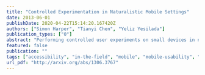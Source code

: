 ```yaml
---
title: "Controlled Experimentation in Naturalistic Mobile Settings"
date: 2013-06-01
publishDate: 2020-04-22T15:14:20.167420Z
authors: ["Simon Harper", "Tianyi Chen", "Yeliz Yesilada"]
publication_types: ["0"]
abstract: "Performing controlled user experiments on small devices in naturalistic mobile settings has always proved to be a difficult undertaking for many Human Factors researchers. Difficulties exist, not least, because mimicking natural small device usage suffers from a lack of unobtrusive data to guide experimental design, and then validate that the experiment is proceeding naturally.Here we use observational data to derive a set of protocols and a simple checklist of validations which can be built into the design of any controlled experiment focused on the user interface of a small device. These, have been used within a series of experimental designs to measure the utility and application of experimental software. The key-point is the validation checks -- based on the observed behaviour of 400 mobile users -- to ratify that a controlled experiment is being perceived as natural by the user. While the the design of the experimental route which the user follows is a major factor in the experimental setup, without check validations based on unobtrusive observed data there can be no certainty that an experiment designed to be natural is actually progressing as the design implies."
featured: false
publication: ""
tags: ["accessibility", "in-the-field", "mobile", "mobile-usability", "mobile-web", "physical-impairment", "research-methods", "situational-impairment"]
url_pdf: "http://arxiv.org/abs/1306.3767"
---
```


